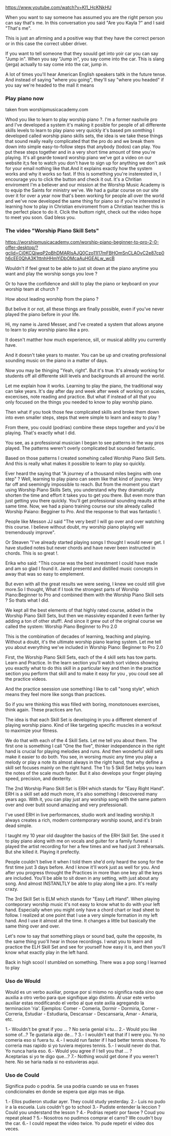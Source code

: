
https://www.youtube.com/watch?v=Kl1_HcKNkHU

When you want to say someone has
assumed you are the right person you can say that's me. In this conversation you said "Are you Kayla ?" and I said "That's me".

This is just an afirming and a positive way that they have the correct person or in this case the correct ubber driver.

If you want to tell someone that they souuld get into yoir car you can say "Jump in". When you say "Jump in", you say come into the car. This is slang (jerga) actually to say come into the car, jump in.

A lot of times you'll hear  American English speakers taltk in the future tense. And instead of saying "where you going", they'll say "where you headed" if you say
we're headed to the mall it means 

### Play piano now
taken from worshipmusicacademy.com

Whod you like to learn to play worship piano ?. I'm a former nashvile pro and I've developed a system it's making it posible for people of all differente skills levels to learn to play piano very quickly it's based pm somthing I developed called worship piano skills sets, the idea is we take these things that sound really really complicated that the pro do and we break them down into simple easy-to-follow steps that anybody (todos) can play.  You put these steps together and in a very short time amount of time you're playing. It's all gearde toward worship piano we've got a video on our website it;s fee to watch you don't have to sign up for anything we don't ask for your email nothing like that.And it  explains exactly how the system works and why it works so fast. If this is something you're insterested in, I encourage you to click the button and check it out. It's a Chritian enviroment I'm a believer and our mission at the Worship Music Academy is to equip the Saints for ministry we've. We had a guitar course on our site over it for over a year now that's been working for people all over the world and we've now developed the same thing for piano so if you're interested in learning how to play in Christian enviroment from a Christian teacher this is the perfect place to do it. Clcik the buttom right, check out the video hope to meet you soon. Gad bless you.

### The video "Worship Piano Skill Sets" 
https://worshipmusicacademy.com/worship-piano-beginner-to-pro-2-0-offer-desktop/?gclid=Cj0KCQjwqP2pBhDMARIsAJQ0Czo11I17mFBHOmSnCLAOvC2e87cp0h6cEE0QhA3K1ttnhHHmYiDbOMcaAuHGEALw_wcB

Wouldn't if feel great to be able to just sit down at the piano anytime you want and play the worship songs you love ?

Or to have the confidence and skill to play the piano or keyboard on your worship team at church ?

How about leading worship from the piano ?

But belive it or not, all these things are finally possible, even if you've never played the piano before in your life.

Hi, my name is Jared Messer, and I've created a system that allows anyone to learn to play worship piano like a pro.

It doesn't matther how much experience, sill, or musical ability you currently have.

And it doesn't take years to master. You can be up and creating professional sounding music on the piano in a matter of days.

Now you may be thinging "Yeah, right". But it's true. It's already working for students off all differente skill levels and backgrounds all arround the world.

Let me explain how it works. Learning to play the piano, the traditional way can take years. It's day after day and week after week of working on scales, excercises, note reading and practice.
But what if instead of all that you only focused on the things you needed to know to play worship piano.

Then what if you took those few complicated skills and broke them down into even smaller steps, steps that were simple to learn and easy to play ?

From there, you could (podrias) combine these steps together and you'd be playing. That's exactly what I did.

You see, as a professional musician I began to see patterns in the way pros played. The patterns weren't overly complicated but sounded fantastic.

Based on those patterns I created somehing called Worship Piano Skill Sets. And this is really what makes it possible to learn to play so quickly.

Ever heard the saying that "A journey of a thousand miles begins with one step" ? Well, learning to play piano can seem like that kind of journey. Very far off and seemingly impossible to reach.  But from the moment you start using Worship Piano Skills Sets, you understand why they dramatically shorten the time and effort it takes you to get you there. But even more than just getting you there quickly. You'll get professional sounding reaults at the same time. Now, we had a piano training course our site already called Worship Paiano: Begginer to Pro. And the response to that was fantastic !. 

People like Messon JJ said "The very best! I will go over and over watching this course. I believe without doubt, my worship piano playing will tremendously improve".

Or Steaven "I've already started playing songs I thought I would never get. I have studied notes but never chords and have never been instructed in chords. This is so great !.

Erika who said: "This course was the best investment I could have made and am so glad I found it. Jared presentd and distilled music concepts in away that was so easy to emplement.

But even with all the great results we were seeing, I knew we could still give more.So I thought, What if I took the strongest parts of Worship Piano:Beginner to Pro and combined them with the Worship Piano Skill sets ? So thats what I did. 

We kept all the best elements of that highly rated course, added in the Worship Piano Skill Sets, but then we massivley expanded it even farther by adding a ton of other stuff!. And since it grew out of the original course we called the system: Worship Piano Beginner to Pro 2.0

This is the combination of decades of learning, teaching and playing. Without a doubt, it's the ultimate worship piano learing system. Let me tell you about everything we've included in Worship Piano: Beginner to Pro 2.0

First, the Worship Piano Skill Sets, each of the 4 skill sets has tow parts. Learn and Practice. In the learn section you'll watch sort videos showing you exactly what to do this skill in a particular key and then in the practice section you perform that skill and to make it easy for you , you coud see all the practice videos.

And the practice seession use something I like to call "song style", which means they feel more like songs than practices.

So if you wre thinking this was filled with boring, monotonoues exercises, think again. These practices are fun.

The idea is that each Skill Set is developing in you a different element of playing worship piano. Kind of like targeting specific muscles in a workout to maximize your fitness.

We do that with each of the 4 Skill Sets. Let me tell you about them. The first one is something I call "One the five", thinker independence in the right hand is crucial for playing melodies and runs. And then wonderful skill sets make it easier to do both. You see, in worsing music any time you play a melody or play a note its almost always in the right hand, that why define a skill set focuses mainly on the right hand. The 1 to 5 Skill Set helps you learn the notes of the scale much faster. But it also develops your finger playing speed, precision, and dexterity. 

The 2nd Worship Piano Skill Set is ERH which stands for "Easy Right Hand". ERH is a skill set add much more, it's also something I descovered many years ago. With it, you can play just any worship song with the same pattern over and over butit sound amazing and very prefessionall.

I've used ERH in live performances, studio work and leading worship.It always creates a rich, modern contemporary worship sound, and it's brain dead simple.

I taught my 10 year old daughter the basics of the ERH Skill Set. She used it to play piano along with me on vocals and guiter for a family funeral. I played the artist recording for her a few times and we had just 3 rehearsals. But she killed it. Playing it prefectly.

People couldn't belive it when I told them she'd only heard the song for the first time just 3 days before. And I know it'll work just as well for you. And after you progress throught the Practices in more than one key
all the keys are included. You'll be able to sit down in any setting, with just about any song. And almost INSTANLTLY be able to play along like a pro. It's really crazy. 

The 3rd Skill Set is ELM which stands for "Easy Left Hand". When playing conteporary worship music it's not easy to know what to do with your left hand. Especially when you might only have a chord chart or lead sheet to follow. I realized at one point that I use a very simple formation in my left hand.
And I use it almost all the time. It changes a little but basically the same thing over and over.

Let's now to say that something plays or sound bad, quite the opposite, its the same thing yuo'll hear in those recordings. I wnat you to learn and practice the ELH Skill Set and see for yourself how easy it is, and then you'll know what exactly play in the left hand.

Back in high scool I stumbled on something. There was a pop song I learned to play






























### Uso de Would

Would es un verbo auxiliar, porque por si mismo no significa nada sino que auxilia a otro verbo para que signifique algo distinto. Al usar este verbo auxiliar estas modificando el verbo al que este axilia agregando la terminacion 'ria'. Ejemplos: Comer - Comeria, Dormir - Dormiria, Correr - Correria, Estudiar - Estudiaria, Descansar - Descansaria, Amar - Amaria, etc.


1.- Wouldn't be great if you ... ? 
    No seria genial si tu...
2.- Would you like some of...?
    Te gustaria algo de... ?
3.- I wouldn't eat that if I were you.
    Yo no comeria eso si fuera tu.
4.- I would run faster if I had better tennis shoes.
    Yo correria mas rapido si yo tuviera mejores tennis.
5.- I would never do that.
    Yo nunca haria eso.
6.- Would you agree if I tell you that ... ?    
    Aceptarias si yo te digo que...?
7.- Nothing would get done if you weren't here.
    No se haria nada si no estuvieras aqui.

### Uso de Could

Significa pudo o podria. Se usa podria cuando se usa en frases condicionales en donde se espera que algo mas se diga.

1.- Ellos pudieron studiar ayer.
    They could study yesterday.
2.- Luis no pudo ir a la escuela.
    Luis couldn't go to school
3.- Pudiste entender la leccion ?
    Could you understand the lesson ?
4.- Podrias repetir por favoe ?
    Coud you repeat plead ?
5.- Nosotros no pudimos comprar el carro? 
    We coudn't buy the car.
6.- I could repeat the video twice.
    Yo pude repetir el video dos veces.






